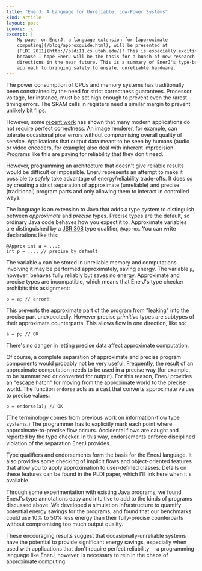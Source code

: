 ```yaml
---
title: "EnerJ: A Language for Unreliable, Low-Power Systems"
kind: article
layout: post
ignore: _x
excerpt: |
    My paper on EnerJ, a language extension for [approximate
    computing](/blog/approxguide.html), will be presented at
    [PLDI 2011](http://pldi11.cs.utah.edu/)! This is especially exciting
    because I hope EnerJ will be the basis for a bunch of new research
    directions in the near future. This is a summary of EnerJ's type-based
    approach to bringing safety to unsafe, unreliable hardware.
---
```

The power consumption of CPUs and memory systems has traditionally
been constrained by the need for strict correctness guarantees.
Processor voltage, for instance, must be set high enough to prevent
even the rarest timing errors. The SRAM cells in registers need a similar
margin to prevent unlikely bit flips.

However, some [recent work](/blog/approxguide.html) has shown that many
modern applications do not require perfect correctness. An image renderer,
for example, can tolerate occasional pixel errors without compromising
overall quality of service. Applications that output data meant to be seen by
humans
(audio or video encoders, for example) also deal with inherent imprecision. 
Programs like this are paying for reliability that they don't need.

However, programming an architecture that doesn't give reliable results would be
difficult or impossible. EnerJ represents an attempt to make it possible to
*safely* take advantage of energy/reliability trade-offs. It does so by creating
a strict separation of approximate (unreliable) and precise (traditional)
program parts and only allowing them to interact in controlled ways.

The language is an extension to Java that adds a type system to
distinguish between *approximate*
and *precise* types. Precise types are the default, so ordinary Java code
behaves how you expect it to. Approximate variables are distinguished by a 
[JSR 308](http://types.cs.washington.edu/jsr308/) type qualifier,
`@Approx`. You can write declarations like this:

    @Approx int a = ...;
    int p = ...; // precise by default

The variable `a` can be stored in unreliable memory and computations
involving it may be performed approximately, saving energy.
The variable `p`, however, behaves fully reliably but saves
no energy. Approximate and precise types are incompatible, which means that
EnerJ's type checker prohibits this assignment:

    p = a; // error!

This prevents the approximate part of the program from "leaking" into the
precise part unexpectedly. However precise *primitive* types are
subtypes of their approximate counterparts. This allows flow in one direction,
like so:

    a = p; // OK

There's no danger in letting precise data affect approximate computation.

Of course, a complete separation of approximate and precise program components
would probably not be very useful. Frequently, the result of an approximate
computation needs to be used in a precise way (for example, to be summarized or
converted for output). For this reason, EnerJ provides an "escape hatch" for
moving from the approximate world to the precise world. The function `endorse`
acts as a cast that converts approximate values to precise values:

    p = endorse(a); // OK

(The terminology comes from previous work on information-flow type systems.)
The programmer has to explicitly mark each point where
approximate-to-precise flow occurs. Accidental flows are caught and reported
by the type checker. In this way, endorsements enforce disciplined violation of
the separation EnerJ provides.

Type qualifiers and endorsements form the basis for the EnerJ language.
It also provides
some checking of implicit flows and object-oriented features that allow you to
apply approximation to user-defined classes. Details on these features can be
found in the PLDI paper, which I'll link here when it's available.

Through some experimentation with existing Java programs, we found EnerJ's type
annotations easy and intuitive to add to the kinds of programs discussed above.
We developed a simulation infrastructure to quantify potential energy savings
for the programs, and found that our benchmarks could use 10% to 50% less energy
than their fully-precise counterparts without compromising too much output
quality.

These encouraging results suggest that occasionally-unreliable systems have the
potential to provide significant energy savings, especially when used with
applications that don't require perfect reliability---a programming language
like EnerJ, however, is necessary to rein in the chaos of approximate
computing.

